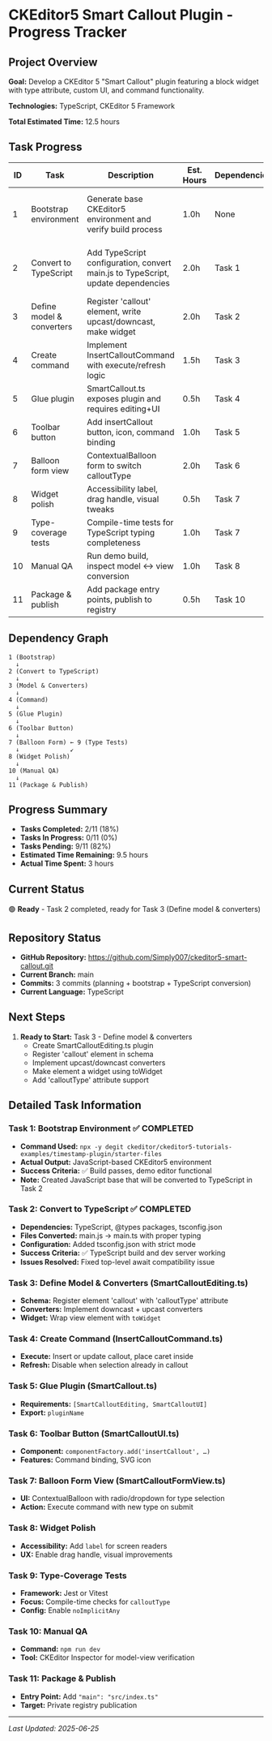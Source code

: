 # CKEditor5 Smart Callout Plugin - Progress Tracker

## Project Overview
**Goal:** Develop a CKEditor 5 "Smart Callout" plugin featuring a block widget with type attribute, custom UI, and command functionality.

**Technologies:** TypeScript, CKEditor 5 Framework

**Total Estimated Time:** 12.5 hours

## Task Progress

| ID | Task | Description | Est. Hours | Dependencies | Status | Notes |
|----|------|-------------|------------|--------------|--------|-------|
| 1 | Bootstrap environment | Generate base CKEditor5 environment and verify build process | 1.0h | None | ☑ Completed | Used degit to clone JavaScript starter files, updated package.json, npm install & build successful |
| 2 | Convert to TypeScript | Add TypeScript configuration, convert main.js to TypeScript, update dependencies | 2.0h | Task 1 | ☑ Completed | Added tsconfig.json, converted main.js to main.ts with proper typing, fixed top-level await issue |
| 3 | Define model & converters | Register 'callout' element, write upcast/downcast, make widget | 2.0h | Task 2 | ☐ Pending | SmartCalloutEditing.ts |
| 4 | Create command | Implement InsertCalloutCommand with execute/refresh logic | 1.5h | Task 3 | ☐ Pending | InsertCalloutCommand.ts |
| 5 | Glue plugin | SmartCallout.ts exposes plugin and requires editing+UI | 0.5h | Task 4 | ☐ Pending | SmartCallout.ts |
| 6 | Toolbar button | Add insertCallout button, icon, command binding | 1.0h | Task 5 | ☐ Pending | SmartCalloutUI.ts |
| 7 | Balloon form view | ContextualBalloon form to switch calloutType | 2.0h | Task 6 | ☐ Pending | SmartCalloutFormView.ts |
| 8 | Widget polish | Accessibility label, drag handle, visual tweaks | 0.5h | Task 7 | ☐ Pending | |
| 9 | Type-coverage tests | Compile-time tests for TypeScript typing completeness | 1.0h | Task 7 | ☐ Pending | |
| 10 | Manual QA | Run demo build, inspect model ↔ view conversion | 1.0h | Task 8 | ☐ Pending | |
| 11 | Package & publish | Add package entry points, publish to registry | 0.5h | Task 10 | ☐ Pending | |

## Dependency Graph
```
1 (Bootstrap) 
  ↓
2 (Convert to TypeScript)
  ↓
3 (Model & Converters)
  ↓
4 (Command)
  ↓
5 (Glue Plugin)
  ↓
6 (Toolbar Button)
  ↓
7 (Balloon Form) ← 9 (Type Tests)
  ↓              ↙
8 (Widget Polish)
  ↓
10 (Manual QA)
  ↓
11 (Package & Publish)
```

## Progress Summary
- **Tasks Completed:** 2/11 (18%)
- **Tasks In Progress:** 0/11 (0%)
- **Tasks Pending:** 9/11 (82%)
- **Estimated Time Remaining:** 9.5 hours
- **Actual Time Spent:** 3 hours

## Current Status
🟢 **Ready** - Task 2 completed, ready for Task 3 (Define model & converters)

## Repository Status
- **GitHub Repository:** https://github.com/Simply007/ckeditor5-smart-callout.git
- **Current Branch:** main
- **Commits:** 3 commits (planning + bootstrap + TypeScript conversion)
- **Current Language:** TypeScript

## Next Steps
1. **Ready to Start:** Task 3 - Define model & converters
   - Create SmartCalloutEditing.ts plugin
   - Register 'callout' element in schema
   - Implement upcast/downcast converters
   - Make element a widget using toWidget
   - Add 'calloutType' attribute support

## Detailed Task Information

### Task 1: Bootstrap Environment ✅ COMPLETED
- **Command Used:** `npx -y degit ckeditor/ckeditor5-tutorials-examples/timestamp-plugin/starter-files`
- **Actual Output:** JavaScript-based CKEditor5 environment
- **Success Criteria:** ✅ Build passes, demo editor functional
- **Note:** Created JavaScript base that will be converted to TypeScript in Task 2

### Task 2: Convert to TypeScript ✅ COMPLETED
- **Dependencies:** TypeScript, @types packages, tsconfig.json
- **Files Converted:** main.js → main.ts with proper typing
- **Configuration:** Added tsconfig.json with strict mode
- **Success Criteria:** ✅ TypeScript build and dev server working
- **Issues Resolved:** Fixed top-level await compatibility issue

### Task 3: Define Model & Converters (SmartCalloutEditing.ts)
- **Schema:** Register element 'callout' with 'calloutType' attribute
- **Converters:** Implement downcast + upcast converters
- **Widget:** Wrap view element with `toWidget`

### Task 4: Create Command (InsertCalloutCommand.ts)
- **Execute:** Insert or update callout, place caret inside
- **Refresh:** Disable when selection already in callout

### Task 5: Glue Plugin (SmartCallout.ts)
- **Requirements:** `[SmartCalloutEditing, SmartCalloutUI]`
- **Export:** `pluginName`

### Task 6: Toolbar Button (SmartCalloutUI.ts)
- **Component:** `componentFactory.add('insertCallout', …)`
- **Features:** Command binding, SVG icon

### Task 7: Balloon Form View (SmartCalloutFormView.ts)
- **UI:** ContextualBalloon with radio/dropdown for type selection
- **Action:** Execute command with new type on submit

### Task 8: Widget Polish
- **Accessibility:** Add `label` for screen readers
- **UX:** Enable drag handle, visual improvements

### Task 9: Type-Coverage Tests
- **Framework:** Jest or Vitest
- **Focus:** Compile-time checks for `calloutType`
- **Config:** Enable `noImplicitAny`

### Task 10: Manual QA
- **Command:** `npm run dev`
- **Tool:** CKEditor Inspector for model-view verification

### Task 11: Package & Publish
- **Entry Point:** Add `"main": "src/index.ts"`
- **Target:** Private registry publication

---
*Last Updated: 2025-06-25*